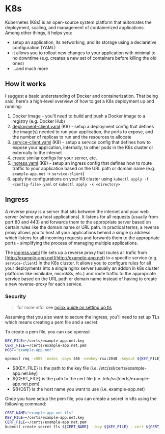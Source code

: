 # K8s

Kubernetes (K8s) is an open-source system platform that automates the deployment, scaling, and management of containerized applications. Among other things, it helps you:

- setup an application, its networking, and its storage using a declarative configuration (YAML)
- it allows you to rollout new changes to your application with minimal to no downtime (e.g. creates a new set of containers before killing the old ones)
- ...and much more

## How it works

I suggest a basic understanding of Docker and containerization. That being said, here's a high-level overview of how to get a K8s deployment up and running:

1. Docker Image - you'll need to build and push a Docker image to a registry (e.g. Docker Hub)
2. [deployment-client.yaml](./deployment-client.yaml) (K8) - setup a deployment config that defines the image(s) needed to run your application, the ports to expose, and the number of replicas to run and the resources to allocate
3. [service-client.yaml](./deployment-server.yaml) (K8) - setup a service config that defines how to expose your application, internally, to other pods in the K8s cluster or externally to the internet
4. create similar configs for your server, etc.
5. [ingress.yaml](./ingress.yaml) (K8) - setup an ingress config that defines how to route traffic to your application based on the URL path or domain name (e.g. `example-app.net` -> `service-client`)
6. apply the configurations on your K8 cluster using `kubectl apply -f <config-file>.yaml` or `kubectl apply -k <directory>`

## Ingress

A reverse proxy is a server that sits between the internet and your web server (where you host applications). It listens for all requests (usually from port 80 and 443) and forwards them to the appropriate server based on certain rules like the domain name or URL path. In practical terms, a reverse proxy allows you to host all your applications behind a single ip address which listens for all incoming requests and forwards them to the appropriate ports - simplifying the process of managing multiple applications.

The [ingress.yaml](./ingress.yaml) file sets up a reverse proxy that routes all trafic from [http://example-app.net](http://example-app.net) to a specific service (e.g. `service-client`) in the K8s cluster. It allows you to configure rules for all your deployments into a single nginx server (usually an addon in k8s cluster platforms like minikube, microk8s, etc.) and route traffic to the appropriate service based on the URL path or domain name instead of having to create a new reverse-proxy for each service.

### Security

> for more info, see [nginx guide on setting up tls](https://kubernetes.github.io/ingress-nginx/user-guide/tls/)

Assuming that you also want to secure the ingress, you'll need to set up TLs which means creating a pem file and a secret.

To create a pem file, you can use openssl:

```bash
KEY_FILE=~/certs/example-app.net.key
CERT_FILE=~/certs/example-app.net.pem
HOST="example-app.net"

openssl req -x509 -nodes -days 365 -newkey rsa:2048 -keyout ${KEY_FILE} -out ${CERT_FILE} -subj "/CN=${HOST}/O=${HOST}" -addext "subjectAltName = DNS:${HOST}"
```

- ${KEY_FILE} is the path to the key file (i.e. /etc/ssl/certs/example-app.net.key)
- ${CERT_FILE} is the path to the cert file (i.e. /etc/ssl/certs/example-app.net.pem)
- ${HOST} is the host name you want to use (i.e. example-app.net)

Once you have setup the pem file, you can create a secret in k8s using the following command:

```bash
CERT_NAME="example-app-net-tls"
KEY_FILE=~/certs/example-app.net.key
CERT_FILE=~/certs/example-app.net.pem
kubectl create secret tls ${CERT_NAME} --key ${KEY_FILE} --cert ${CERT_FILE}
```

